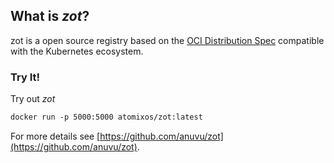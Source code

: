 ## What is _zot_?

zot is a open source registry based on the [OCI Distribution Spec](https://github.com/opencontainers/distribution-spec) compatible with the Kubernetes ecosystem.

### Try It! 

Try out _zot_ 
```markdown
docker run -p 5000:5000 atomixos/zot:latest
```

For more details see [https://github.com/anuvu/zot](https://github.com/anuvu/zot).
